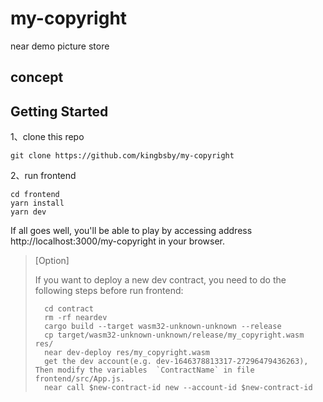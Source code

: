 # my-copyright
near demo picture store

## concept

## Getting Started

1、clone this repo
```shell
git clone https://github.com/kingbsby/my-copyright
```

2、run frontend

```shell
cd frontend
yarn install
yarn dev
```

If all goes well, you'll be able to play by accessing address http://localhost:3000/my-copyright in your browser.

> [Option]
> 
> If you want to deploy a new dev contract, you need to do the following steps before run frontend:
> 
> ```
>   cd contract
>   rm -rf neardev
>   cargo build --target wasm32-unknown-unknown --release
>   cp target/wasm32-unknown-unknown/release/my_copyright.wasm res/
>   near dev-deploy res/my_copyright.wasm
>   get the dev account(e.g. dev-1646378813317-27296479436263), Then modify the variables  `ContractName` in file frontend/src/App.js.
>   near call $new-contract-id new --account-id $new-contract-id
> ```
> 
